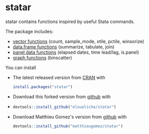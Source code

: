 statar
======

statar contains functions inspired by useful Stata commands.

The package includes:
- [vector functions](vignettes/vector.Rmd) (count, sample_mode, xtile, pctile, winsorize)
- [data.frame functions](vignettes/data-frames.Rmd) (summarize, tabulate, join)
- [panel data functions](vignettes/panel-data.Rmd) (elapsed dates, time lead/lag, is.panel)
- [graph functions](vignettes/graph.Rmd) (binscatter)

You can install 

- The latest released version from [CRAN](http://cran.r-project.org/web/packages/statar/index.html) with

	```R
	install.packages("statar")
	```
	
- Download this forked version from [github](https://github.com/eloualiche/statar) with
-
	 ```R
	devtools::install_github("eloualiche/statar")
	```

-  Download Matthieu Gomez's version from [github](https://github.com/matthieugomez/statar) with

	```R
	devtools::install_github("matthieugomez/statar")
	```

